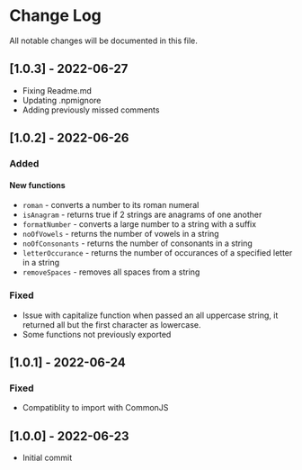 
# Change Log
All notable changes will be documented in this file.

## [1.0.3] - 2022-06-27
* Fixing Readme.md
* Updating .npmignore
* Adding previously missed comments
 
## [1.0.2] - 2022-06-26
 
### Added
#### New functions
* `roman` - converts a number to its roman numeral
* `isAnagram` - returns true if 2 strings are anagrams of one another
* `formatNumber` - converts a large number to a string with a suffix
* `noOfVowels` - returns the number of vowels in a string
* `noOfConsonants` - returns the number of consonants in a string
* `letterOccurance` - returns the number of occurances of a specified letter in a string
* `removeSpaces` - removes all spaces from a string
  
### Fixed
- Issue with capitalize function when passed an all uppercase string, it returned all but the first character  as lowercase.
- Some functions not previously exported
 
## [1.0.1] - 2022-06-24
 
### Fixed
- Compatiblity to import with CommonJS
 
## [1.0.0] - 2022-06-23
- Initial commit
 